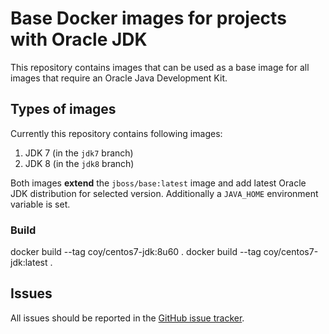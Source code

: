 # Base Docker images for projects with Oracle JDK

This repository contains images that can be used as a base image for all images that require an Oracle Java Development Kit.

## Types of images

Currently this repository contains following images:

1. JDK 7 (in the `jdk7` branch)
2. JDK 8 (in the `jdk8` branch)

Both images **extend** the `jboss/base:latest` image and add latest Oracle JDK distribution for selected version. 
Additionally a `JAVA_HOME` environment variable is set.

### Build

docker build --tag coy/centos7-jdk:8u60 . 
docker build --tag coy/centos7-jdk:latest . 

## Issues

All issues should be reported in the [GitHub issue tracker](https://github.com/sfcoy/centos7-oracle-jdk/issues).
